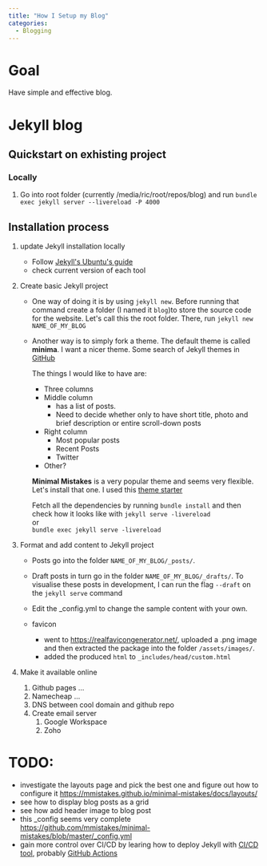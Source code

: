 ```yaml
---
title: "How I Setup my Blog"
categories:
  - Blogging
---
```

# Goal
Have simple and effective blog.

# Jekyll blog

## Quickstart on exhisting project
### Locally
1. Go into root folder (currently /media/ric/root/repos/blog) and run `bundle exec jekyll server --livereload -P 4000`

## Installation process

1. update Jekyll installation locally
   - Follow [Jekyll's Ubuntu's guide](https://jekyllrb.com/docs/installation/ubuntu/)
   - check current version of each tool

2. Create basic Jekyll project
   - One way of doing it is by using `jekyll new`. Before running that command create a folder (I named it `blog`)to store the source code for the website. Let's call this the root folder. There, run `jekyll new NAME_OF_MY_BLOG`
   - Another way is to simply fork a theme. The default theme is called **minima**. I want a nicer theme. Some search of Jekyll themes in [GitHub](https://github.com/topics/jekyll-theme)

      The things I would like to have are:
      - Three columns
      - Middle column 
         - has a list of posts. 
         - Need to decide whether only to have short title, photo and brief description or entire scroll-down posts
      - Right column
         - Most popular posts
         - Recent Posts
         - Twitter
      - Other?

      **Minimal Mistakes** is a very popular theme and seems very flexible. Let's install that one. I used this [theme starter](https://github.com/mmistakes/mm-github-pages-starter)

      Fetch all the dependencies by running `bundle install` and then check how it looks like with
      `jekyll serve -livereload` \
      or \
      `bundle exec jekyll serve -livereload`

3. Format and add content to Jekyll project

    - Posts go into the folder `NAME_OF_MY_BLOG/_posts/`. 
   
    - Draft posts in turn go in the folder `NAME_OF_MY_BLOG/_drafts/`. To visualise these posts in development, I can run the flag `--draft` on the `jekyll serve` command
  
    - Edit the _config.yml to change the sample content with your own.

    - favicon
      - went to https://realfavicongenerator.net/, uploaded a .png image and then extracted the package into the folder `/assets/images/`.
      - added the produced `html` to `_includes/head/custom.html`

4. Make it available online
   1. Github pages ...
   2. Namecheap ...
   3. DNS between cool domain and github repo
   4. Create email server
      1. Google Workspace
      2. Zoho
    

   
    

    
# TODO:
  
   - investigate the layouts page and pick the best one and figure out how to configure it https://mmistakes.github.io/minimal-mistakes/docs/layouts/
   - see how to display blog posts as a grid
   - see how add header image to blog post
   - this _config seems very complete https://github.com/mmistakes/minimal-mistakes/blob/master/_config.yml
   - gain more control over CI/CD by learing how to deploy Jekyll with [CI/CD tool](https://jekyllrb.com/docs/deployment/), probably [GitHub Actions](https://jekyllrb.com/docs/continuous-integration/github-actions/) 